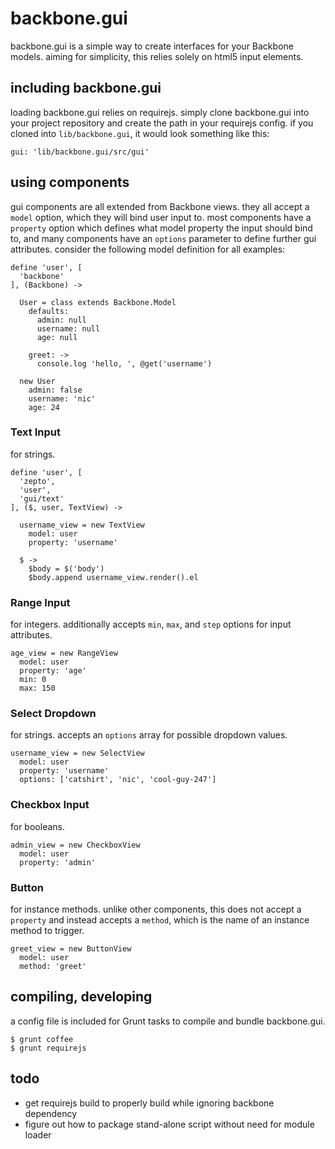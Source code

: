# backbone.gui

backbone.gui is a simple way to create interfaces for your Backbone models. aiming for simplicity, this relies solely on html5 input elements.

## including backbone.gui

loading backbone.gui relies on requirejs. simply clone backbone.gui into your project repository and create the path in your requirejs config. if you cloned into `lib/backbone.gui`, it would look something like this:

```
gui: 'lib/backbone.gui/src/gui'
```

## using components

gui components are all extended from Backbone views. they all accept a `model` option, which they will bind user input to. most components have a `property` option which defines what model property the input should bind to, and many components have an `options` parameter to define further gui attributes. consider the following model definition for all examples:

```
define 'user', [
  'backbone'
], (Backbone) ->
  
  User = class extends Backbone.Model
    defaults:
      admin: null
      username: null
      age: null

    greet: ->
      console.log 'hello, ', @get('username')

  new User
    admin: false
    username: 'nic'
    age: 24
```

### Text Input

for strings.

```
define 'user', [
  'zepto',
  'user',
  'gui/text'
], ($, user, TextView) ->

  username_view = new TextView
    model: user
    property: 'username'

  $ ->
    $body = $('body')
    $body.append username_view.render().el
```

### Range Input

for integers. additionally accepts `min`, `max`, and `step` options for input attributes.

```
age_view = new RangeView
  model: user
  property: 'age'
  min: 0
  max: 150
```

### Select Dropdown

for strings. accepts an `options` array for possible dropdown values.

```
username_view = new SelectView
  model: user
  property: 'username'
  options: ['catshirt', 'nic', 'cool-guy-247']
```

### Checkbox Input

for booleans.

```
admin_view = new CheckboxView
  model: user
  property: 'admin'
```

### Button

for instance methods. unlike other components, this does not accept a `property` and instead accepts a `method`, which is the name of an instance method to trigger.

```
greet_view = new ButtonView
  model: user
  method: 'greet'
```

## compiling, developing

a config file is included for Grunt tasks to compile and bundle backbone.gui.

```
$ grunt coffee
$ grunt requirejs
```

## todo

- get requirejs build to properly build while ignoring backbone dependency
- figure out how to package stand-alone script without need for module loader
